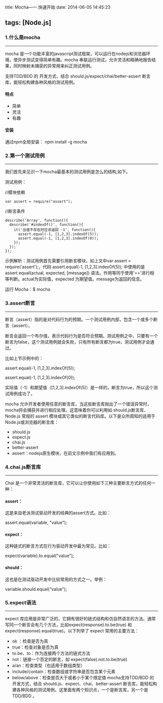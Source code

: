 title: Mocha—一.快速开始
date: 2014-06-05 14:45:23

tags: [Node.js]
---

### 1.什么是mocha
---
mocha 是一个功能丰富的javascript测试框架，可以运行在nodejs和浏览器环境，使异步测试变得简单有趣。mocha 串联运行测试，允许灵活和精确地报告结果，同时映射未捕获的异常用来纠正测试用例。

支持TDD/BDD 的 开发方式，结合 should.js/expect/chai/better-assert 断言库，能轻松构建各种风格的测试用例。

#### 特点
* 简单
* 灵活
* 有趣
#### 安装
通过npm全局安装： npm install -g mocha


### 2.第一个测试用例
---
我们首先来见识一下mocha最基本的测试用例是怎么的结构,如下。

测试用例：

//模块依赖
```
var assert = require("assert");
```

//断言条件
```
describe('Array', function(){
  describe('#indexOf()', function(){
    it('当值不存在时应该返回 -1', function(){
      assert.equal(-1, [1,2,3].indexOf(5));
      assert.equal(-1, [1,2,3].indexOf(0));
    });
  });
});
```
示例解析：测试用例首先需要引用断言模块，如上文中var assert = require('assert');，代码 assert.equal(-1, [1,2,3].indexOf(5)); 中使用的是assert.equal(actual, expected, [message]) 语法。作用等同于使用'=='进行相等判断。actual为实际值，expected 为期望值。message为返回的信息。

运行 Mocha：$ mocha


### 3.assert断言
---
断言（assert）指的是对代码行为的预期。一个测试用例内部，包含一个或多个断言（assert）。

断言会返回一个布尔值，表示代码行为是否符合预期。测试用例之中，只要有一个断言为false，这个测试用例就会失败，只有所有断言都为true，测试用例才会通过。

比如上节示例中的：

assert.equal(-1, [1,2,3].indexOf(5));

assert.equal(-1, [1,2,3].indexOf(0));

实际值（-1）和期望值（[1,2,3].indexOf(5)）是一样的，断言为true，所以这个测试用例成功了。

mocha 允许开发者使用任意的断言库，当这些断言库抛出了一个错误异常时，mocha将会捕获并进行相应处理。这意味着你可以利用如 should.js断言库、 Node.js 常规的 assert 模块或其它类似的断言代码库。以下是众所周知的适用于Node.js或浏览器的断言库：

* should.js
* expect.js
* chai.js
* better-assert
* assert：nodejs原生模块，在前文示例中我们有应用到。

### 4.chai.js断言库
---
Chai 是一个非常灵活的断言库，它可以让你使用如下三种主要断言方式的任何一种：

#### assert：

这是来自老派测试驱动开发的经典的assert方式。比如：

assert.equal(variable, "value");

#### expect：

这种链式的断言方式在行为驱动开发中最为常见。比如：

expect(variable).to.equal("value");

#### should：

这也是在测试驱动开发中比较常用的方式之一。举例：

variable.should.equal("value");


### 5.expect语法
---
expect 库应用是非常广泛的，它拥有很好的链式结构和仿自然语言的方法。通常写同一个断言会有几个方法，比如expect(response).to.be(true) 和 expect(response).equal(true)。以下列举了 expect 常用的主要方法：

* ok ：检查是否为真
* true：检查对象是否为真
* to.be、to：作为连接两个方法的链式方法
* not：链接一个否定的断言，如 expect(false).not.to.be(true)
* a/an：检查类型（也适用于数组类型）
* include/contain：检查数组或字符串是否包含某个元素
* below/above：检查是否大于或者小于某个限定值
mocha支持TDD/BDD 的 开发方式，结合 should.js、expect、chai、better-assert 断言库，能轻松构建各种风格的测试用例。这里面有两个知识点，一个是断言库，另一个是 TDD/BDD 。
